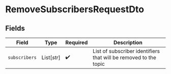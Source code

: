 # RemoveSubscribersRequestDto


## Fields

| Field                                                            | Type                                                             | Required                                                         | Description                                                      |
| ---------------------------------------------------------------- | ---------------------------------------------------------------- | ---------------------------------------------------------------- | ---------------------------------------------------------------- |
| `subscribers`                                                    | List[*str*]                                                      | :heavy_check_mark:                                               | List of subscriber identifiers that will be removed to the topic |